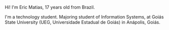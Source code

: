 Hi! I'm Eric Matias, 17 years old from Brazil.

I'm a technology student. Majoring student of Information Systems, at Goiás State University (UEG, Universidade Estadual de Goiás) in Anápolis, Goiás.


